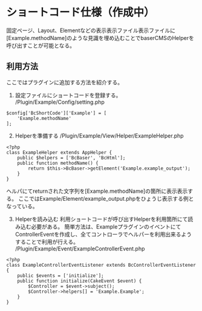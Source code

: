 # ショートコード仕様（作成中）
固定ページ、Layout、Elementなどの表示表示ファイル表示ファイルに\[Example.methodName\]のような見識を埋め込むことでbaserCMSのHelperを呼び出すことが可能となる。

## 利用方法
ここではプラグインに追加する方法を紹介する。

1. 設定ファイルにショートコードを登録する。 
/Plugin/Example/Config/setting.php
```
$config['BcShortCode']['Example'] = [
	'Example.methodName'
];
```

2. Helperを準備する
/Plugin/Example/View/Helper/ExampleHelper.php
```
<?php
class ExampleHelper extends AppHelper {
	public $helpers = ['BcBaser', 'BcHtml'];
	public function methodName() {
		return $this->BcBaser->getElement('Example.example_output');
	}
}
```
ヘルパにてreturnされた文字列を\[Example.methodName\]の箇所に表示表示する。
ここではExample/Element/example_output.phpをひょうじ表示する例となっている。

3. Helperを読み込む
利用ショートコードが呼び出すHelperを利用箇所にて読み込む必要がある。
簡単方法は、ExampleプラグインのイベントにてControllerEventを作成し、全てコントローラでヘルパーを利用出来るようすることで利用が行える。
/Plugin/Example/Event/ExampleControllerEvent.php
```
<?php
class ExampleControllerEventListener extends BcControllerEventListener {
	public $events = ['initialize'];
	public function initialize(CakeEvent $event) {
		$Controller = $event->subject();
		$Controller->helpers[] = 'Example.Example';
	}
}


